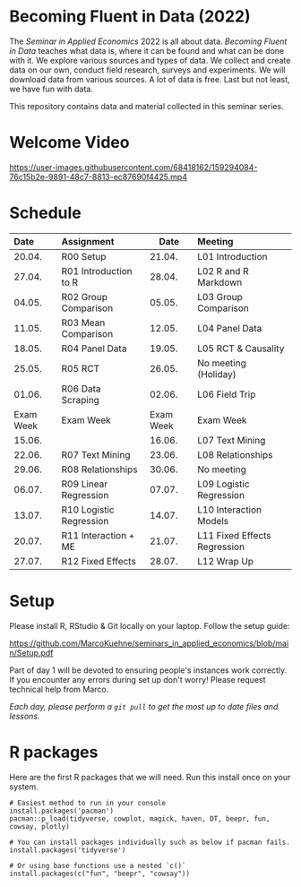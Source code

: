 # Becoming Fluent in Data (2022)

The *Seminar in Applied Economics* 2022 is all about data. *Becoming Fluent in Data* teaches what data is, where it can be found and what can be done with it. We explore various sources and types of data. We collect and create data on our own, conduct field research, surveys and experiments. We will download data from various sources. A lot of data is free. Last but not least, we have fun with data. 

This repository contains data and material collected in this seminar series. 

# Welcome Video

https://user-images.githubusercontent.com/68418162/159294084-76c15b2e-9891-48c7-8813-ec87690f4425.mp4

# Schedule

|Date  |  Assignment             | Date  | Meeting              |
|:-----|:-----|----------------------|:-------------------------|
|20.04.|R00 Setup               |  21.04.|L01 Introduction      |  
|27.04.|R01 Introduction to R   |  28.04.|L02 R and R Markdown  | 
|04.05.|R02 Group Comparison    |  05.05.|L03 Group Comparison  | 
|11.05.|R03 Mean Comparison     |  12.05.|L04 Panel Data        | 
|18.05.|R04 Panel Data          |  19.05.|L05 RCT & Causality   | 
|25.05.|R05 RCT                 |  26.05.|No meeting (Holiday)  | 
|01.06.|R06 Data Scraping       |  02.06.|L06 Field Trip        |
|Exam Week|Exam Week|Exam Week  |  Exam Week                    |   
|15.06.|                        |  16.06.|L07 Text Mining       | 
|22.06.|R07 Text Mining         |  23.06.|L08 Relationships     | 
|29.06.|R08 Relationships       |  30.06.|No meeting            |  
|06.07.|R09 Linear Regression   |  07.07.|L09 Logistic Regression | 
|13.07.|R10 Logistic Regression |  14.07.|L10 Interaction Models  | 
|20.07.|R11 Interaction + ME    |  21.07.|L11 Fixed Effects Regression |  
|27.07.|R12 Fixed Effects       |  28.07.|L12 Wrap Up                  | 

# Setup 

Please install R, RStudio & Git locally on your laptop. Follow the setup guide:

https://github.com/MarcoKuehne/seminars_in_applied_economics/blob/main/Setup.pdf

Part of day 1 will be devoted to ensuring people's instances work correctly. If you encounter any errors during set up don't worry! Please request technical help from Marco. 

*Each day, please perform a `git pull` to get the most up to date files and lessons.*

# R packages

Here are the first R packages that we will need. Run this install once on your system. 

```
# Easiest method to run in your console
install.packages('pacman')
pacman::p_load(tidyverse, cowplot, magick, haven, DT, beepr, fun, cowsay, plotly)

# You can install packages individually such as below if pacman fails.
install.packages('tidyverse')

# Or using base functions use a nested `c()`
install.packages(c("fun", "beepr", "cowsay"))
```

